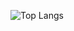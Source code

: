 ![Top Langs](https://github-readme-stats.vercel.app/api/top-langs/?username=Rodrigo1362&layout=compact&langs_count=6&theme=dark)
